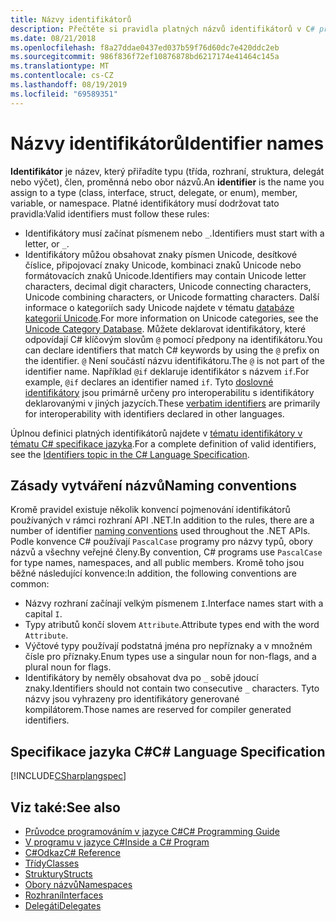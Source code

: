 ```yaml
---
title: Názvy identifikátorů
description: Přečtěte si pravidla platných názvů identifikátorů v C# programovacím jazyce.
ms.date: 08/21/2018
ms.openlocfilehash: f8a27ddae0437ed037b59f76d60dc7e420ddc2eb
ms.sourcegitcommit: 986f836f72ef10876878bd6217174e41464c145a
ms.translationtype: MT
ms.contentlocale: cs-CZ
ms.lasthandoff: 08/19/2019
ms.locfileid: "69589351"
---
```

# <a name="identifier-names"></a><span data-ttu-id="e738b-103">Názvy identifikátorů</span><span class="sxs-lookup"><span data-stu-id="e738b-103">Identifier names</span></span>

<span data-ttu-id="e738b-104">**Identifikátor** je název, který přiřadíte typu (třída, rozhraní, struktura, delegát nebo výčet), člen, proměnná nebo obor názvů.</span><span class="sxs-lookup"><span data-stu-id="e738b-104">An **identifier** is the name you assign to a type (class, interface, struct, delegate, or enum), member, variable, or namespace.</span></span> <span data-ttu-id="e738b-105">Platné identifikátory musí dodržovat tato pravidla:</span><span class="sxs-lookup"><span data-stu-id="e738b-105">Valid identifiers must follow these rules:</span></span>

- <span data-ttu-id="e738b-106">Identifikátory musí začínat písmenem nebo `_`.</span><span class="sxs-lookup"><span data-stu-id="e738b-106">Identifiers must start with a letter, or `_`.</span></span>
- <span data-ttu-id="e738b-107">Identifikátory můžou obsahovat znaky písmen Unicode, desítkové číslice, připojovací znaky Unicode, kombinaci znaků Unicode nebo formátovacích znaků Unicode.</span><span class="sxs-lookup"><span data-stu-id="e738b-107">Identifiers may contain Unicode letter characters, decimal digit characters, Unicode connecting characters, Unicode combining characters, or Unicode formatting characters.</span></span> <span data-ttu-id="e738b-108">Další informace o kategoriích sady Unicode najdete v tématu [databáze kategorií Unicode](https://www.unicode.org/reports/tr44/).</span><span class="sxs-lookup"><span data-stu-id="e738b-108">For more information on Unicode categories, see the [Unicode Category Database](https://www.unicode.org/reports/tr44/).</span></span>
<span data-ttu-id="e738b-109">Můžete deklarovat identifikátory, které odpovídají C# klíčovým slovům `@` pomocí předpony na identifikátoru.</span><span class="sxs-lookup"><span data-stu-id="e738b-109">You can declare identifiers that match C# keywords by using the `@` prefix on the identifier.</span></span> <span data-ttu-id="e738b-110">`@` Není součástí názvu identifikátoru.</span><span class="sxs-lookup"><span data-stu-id="e738b-110">The `@` is not part of the identifier name.</span></span> <span data-ttu-id="e738b-111">Například `@if` deklaruje identifikátor s názvem `if`.</span><span class="sxs-lookup"><span data-stu-id="e738b-111">For example, `@if` declares an identifier named `if`.</span></span> <span data-ttu-id="e738b-112">Tyto [doslovné identifikátory](../../language-reference/tokens/verbatim.md) jsou primárně určeny pro interoperabilitu s identifikátory deklarovanými v jiných jazycích.</span><span class="sxs-lookup"><span data-stu-id="e738b-112">These [verbatim identifiers](../../language-reference/tokens/verbatim.md) are primarily for interoperability with identifiers declared in other languages.</span></span>

<span data-ttu-id="e738b-113">Úplnou definici platných identifikátorů najdete v [tématu identifikátory v tématu C# specifikace jazyka](../../../../_csharplang/spec/lexical-structure.md#identifiers).</span><span class="sxs-lookup"><span data-stu-id="e738b-113">For a complete definition of valid identifiers, see the [Identifiers topic in the C# Language Specification](../../../../_csharplang/spec/lexical-structure.md#identifiers).</span></span>

## <a name="naming-conventions"></a><span data-ttu-id="e738b-114">Zásady vytváření názvů</span><span class="sxs-lookup"><span data-stu-id="e738b-114">Naming conventions</span></span>

<span data-ttu-id="e738b-115">Kromě pravidel existuje několik konvencí pojmenování identifikátorů používaných [](../../../standard/design-guidelines/naming-guidelines.md) v rámci rozhraní API .NET.</span><span class="sxs-lookup"><span data-stu-id="e738b-115">In addition to the rules, there are a number of identifier [naming conventions](../../../standard/design-guidelines/naming-guidelines.md) used throughout the .NET APIs.</span></span> <span data-ttu-id="e738b-116">Podle konvence C# používají `PascalCase` programy pro názvy typů, obory názvů a všechny veřejné členy.</span><span class="sxs-lookup"><span data-stu-id="e738b-116">By convention, C# programs use `PascalCase` for type names, namespaces, and all public members.</span></span> <span data-ttu-id="e738b-117">Kromě toho jsou běžné následující konvence:</span><span class="sxs-lookup"><span data-stu-id="e738b-117">In addition, the following conventions are common:</span></span>

- <span data-ttu-id="e738b-118">Názvy rozhraní začínají velkým písmenem `I`.</span><span class="sxs-lookup"><span data-stu-id="e738b-118">Interface names start with a capital `I`.</span></span>
- <span data-ttu-id="e738b-119">Typy atributů končí slovem `Attribute`.</span><span class="sxs-lookup"><span data-stu-id="e738b-119">Attribute types end with the word `Attribute`.</span></span>
- <span data-ttu-id="e738b-120">Výčtové typy používají podstatná jména pro nepříznaky a v množném čísle pro příznaky.</span><span class="sxs-lookup"><span data-stu-id="e738b-120">Enum types use a singular noun for non-flags, and a plural noun for flags.</span></span>
- <span data-ttu-id="e738b-121">Identifikátory by neměly obsahovat dva po `_` sobě jdoucí znaky.</span><span class="sxs-lookup"><span data-stu-id="e738b-121">Identifiers should not contain two consecutive `_` characters.</span></span> <span data-ttu-id="e738b-122">Tyto názvy jsou vyhrazeny pro identifikátory generované kompilátorem.</span><span class="sxs-lookup"><span data-stu-id="e738b-122">Those names are reserved for compiler generated identifiers.</span></span>

## <a name="c-language-specification"></a><span data-ttu-id="e738b-123">Specifikace jazyka C#</span><span class="sxs-lookup"><span data-stu-id="e738b-123">C# Language Specification</span></span>

[!INCLUDE[CSharplangspec](~/includes/csharplangspec-md.md)]  
  
## <a name="see-also"></a><span data-ttu-id="e738b-124">Viz také:</span><span class="sxs-lookup"><span data-stu-id="e738b-124">See also</span></span>

- [<span data-ttu-id="e738b-125">Průvodce programováním v jazyce C#</span><span class="sxs-lookup"><span data-stu-id="e738b-125">C# Programming Guide</span></span>](../index.md)
- [<span data-ttu-id="e738b-126">V programu v jazyce C#</span><span class="sxs-lookup"><span data-stu-id="e738b-126">Inside a C# Program</span></span>](./index.md)
- [<span data-ttu-id="e738b-127">C#Odkaz</span><span class="sxs-lookup"><span data-stu-id="e738b-127">C# Reference</span></span>](../../language-reference/index.md)
- [<span data-ttu-id="e738b-128">Třídy</span><span class="sxs-lookup"><span data-stu-id="e738b-128">Classes</span></span>](../classes-and-structs/classes.md)
- [<span data-ttu-id="e738b-129">Struktury</span><span class="sxs-lookup"><span data-stu-id="e738b-129">Structs</span></span>](../classes-and-structs/structs.md)
- [<span data-ttu-id="e738b-130">Obory názvů</span><span class="sxs-lookup"><span data-stu-id="e738b-130">Namespaces</span></span>](../namespaces/index.md)
- [<span data-ttu-id="e738b-131">Rozhraní</span><span class="sxs-lookup"><span data-stu-id="e738b-131">Interfaces</span></span>](../interfaces/index.md)
- [<span data-ttu-id="e738b-132">Delegáti</span><span class="sxs-lookup"><span data-stu-id="e738b-132">Delegates</span></span>](../delegates/index.md)
